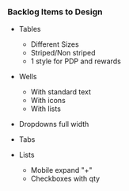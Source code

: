### Backlog Items to Design

- Tables
  - Different Sizes
  - Striped/Non striped
  - 1 style for PDP and rewards

- Wells
  - With standard text
  - With icons
  - With lists

- Dropdowns full width

- Tabs

- Lists
  - Mobile expand "+"
  - Checkboxes with qty
